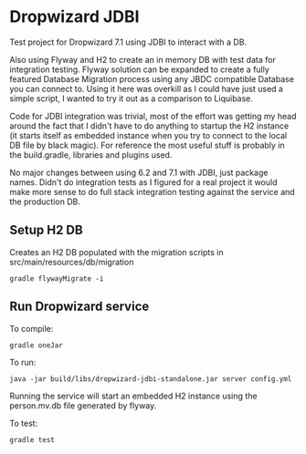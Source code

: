 # Dropwizard JDBI

Test project for Dropwizard 7.1 using JDBI to interact with a DB.

Also using Flyway and H2 to create an in memory DB with test data for integration testing. Flyway solution can be
expanded to create a fully featured Database Migration process using any JBDC compatible Database you can connect to.
Using it here was overkill as I could have just used a simple script, I wanted to try it out as a comparison to Liquibase.

Code for JDBI integration was trivial, most of the effort was getting my head around the fact that I didn't have to do
anything to startup the H2 instance (it starts itself as embedded instance when you try to connect to the local DB file
by black magic). For reference the most useful stuff is probably in the build.gradle, libraries and plugins used.

No major changes between using 6.2 and 7.1 with JDBI, just package names.
Didn't do integration tests as I figured for a real project it would make more sense to do full stack integration
testing against the service and the production DB.

## Setup H2 DB

Creates an H2 DB populated with the migration scripts in src/main/resources/db/migration

```
gradle flywayMigrate -i
```

## Run Dropwizard service

To compile:

```
gradle oneJar
```

To run:

```
java -jar build/libs/dropwizard-jdbi-standalone.jar server config.yml
```

Running the service will start an embedded H2 instance using the person.mv.db file generated by flyway.

To test:

```
gradle test
```